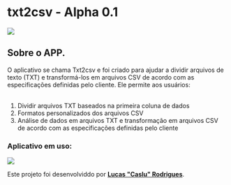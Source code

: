 # txt2csv - Alpha 0.1

![](https://i.imgur.com/WDz5nb3.png)

## Sobre o APP.

O aplicativo se chama Txt2csv e foi criado para ajudar a dividir arquivos de texto (TXT) e transformá-los em arquivos CSV de acordo com as especificações definidas pelo cliente. Ele permite aos usuários:
<br>
<br>

1. Dividir arquivos TXT baseados na primeira coluna de dados
2. Formatos personalizados dos arquivos CSV
3. Análise de dados em arquivos TXT e transformação em arquivos CSV de acordo com as especificações definidas pelo cliente

### Aplicativo em uso:

![](https://i.imgur.com/8dnEjjV.gif)

Este projeto foi desenvolviddo por [**Lucas "Caslu" Rodrigues**](https://www.linkedin.com/in/lucas-data/).
